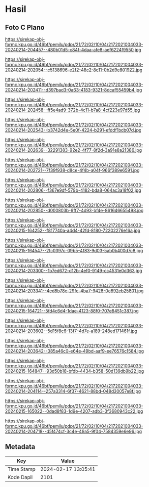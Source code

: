 # Hasil

## Foto C Plano

https://sirekap-obj-formc.kpu.go.id/46bf/pemilu/pdpr/21/72/02/10/04/2172021004033-20240214-204457--480b01d5-c84f-4daa-afe8-aef6224f9550.jpg

https://sirekap-obj-formc.kpu.go.id/46bf/pemilu/pdpr/21/72/02/10/04/2172021004033-20240214-202054--c5138696-e2f2-48c2-8c11-0b2d9e801922.jpg

https://sirekap-obj-formc.kpu.go.id/46bf/pemilu/pdpr/21/72/02/10/04/2172021004033-20240214-202411--d397bad3-0a63-4183-9321-8dcaf55459b4.jpg

https://sirekap-obj-formc.kpu.go.id/46bf/pemilu/pdpr/21/72/02/10/04/2172021004033-20240214-202458--ff5e4ad9-372b-4c11-b7a8-4cf223e97d55.jpg

https://sirekap-obj-formc.kpu.go.id/46bf/pemilu/pdpr/21/72/02/10/04/2172021004033-20240214-202543--b3742d4e-5e0f-4224-b291-efddf1bdb07d.jpg

https://sirekap-obj-formc.kpu.go.id/46bf/pemilu/pdpr/21/72/02/10/04/2172021004033-20240214-202639--32291383-92e2-4f77-8f2d-3a91e8a21386.jpg

https://sirekap-obj-formc.kpu.go.id/46bf/pemilu/pdpr/21/72/02/10/04/2172021004033-20240214-202721--7f39f938-d8ce-4f4b-a04f-966f389e6591.jpg

https://sirekap-obj-formc.kpu.go.id/46bf/pemilu/pdpr/21/72/02/10/04/2172021004033-20240214-202806--f367e9df-579b-4182-bda8-064ac3a18f02.jpg

https://sirekap-obj-formc.kpu.go.id/46bf/pemilu/pdpr/21/72/02/10/04/2172021004033-20240214-202850--d000803b-9ff7-4d93-bf4e-861646655498.jpg

https://sirekap-obj-formc.kpu.go.id/46bf/pemilu/pdpr/21/72/02/10/04/2172021004033-20240215-164252--f817740a-a4d4-42fd-8180-72202276e16a.jpg

https://sirekap-obj-formc.kpu.go.id/46bf/pemilu/pdpr/21/72/02/10/04/2172021004033-20240215-164547--2fc0397c-09b5-4f83-9d03-5ab0b400d7c8.jpg

https://sirekap-obj-formc.kpu.go.id/46bf/pemilu/pdpr/21/72/02/10/04/2172021004033-20240214-203300--1b7ed672-d12b-4ef0-9149-cc4531e0d363.jpg

https://sirekap-obj-formc.kpu.go.id/46bf/pemilu/pdpr/21/72/02/10/04/2172021004033-20240214-203341--4ed8b78c-29fe-4ba7-9428-0c892eb25801.jpg

https://sirekap-obj-formc.kpu.go.id/46bf/pemilu/pdpr/21/72/02/10/04/2172021004033-20240215-164721--5fd4c6d4-1dae-4123-88f0-707e8451c387.jpg

https://sirekap-obj-formc.kpu.go.id/46bf/pemilu/pdpr/21/72/02/10/04/2172021004033-20240214-203602--5d15f8c6-13f7-4d7e-a189-248ed171461f.jpg

https://sirekap-obj-formc.kpu.go.id/46bf/pemilu/pdpr/21/72/02/10/04/2172021004033-20240214-203642--385a46c0-e64e-49bd-aaf9-ee76576c1584.jpg

https://sirekap-obj-formc.kpu.go.id/46bf/pemilu/pdpr/21/72/02/10/04/2172021004033-20240215-164847--93d50b18-bfdb-4434-b358-50d139db9b22.jpg

https://sirekap-obj-formc.kpu.go.id/46bf/pemilu/pdpr/21/72/02/10/04/2172021004033-20240214-204114--257a3314-6f37-4621-88bd-048d30057e8f.jpg

https://sirekap-obj-formc.kpu.go.id/46bf/pemilu/pdpr/21/72/02/10/04/2172021004033-20240215-165022--0dad8f83-1d9e-4207-adb3-3f3680943c22.jpg

https://sirekap-obj-formc.kpu.go.id/46bf/pemilu/pdpr/21/72/02/10/04/2172021004033-20240214-204718--d5f474cf-3c4e-49a5-9f04-7584359e6e96.jpg


## Metadata

| Key        | Value               |
| ---------- | ------------------- |
| Time Stamp | 2024-02-17 13:05:41 |
| Kode Dapil | 2101                |



